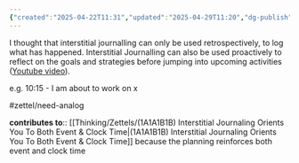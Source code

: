 ```yaml
---
{"created":"2025-04-22T11:31","updated":"2025-04-29T11:20","dg-publish":true,"dg-path":"Zettels/(1A1A1B1A) Interstitial Journalling Can Be Used To Proactively Plan For Upcoming Activities.md","permalink":"/zettels/1-a1-a1-b1-a-interstitial-journalling-can-be-used-to-proactively-plan-for-upcoming-activities/","dgPassFrontmatter":true,"noteIcon":"1"}
---
```


I thought that interstitial journalling can only be used retrospectively, to log what has happened. Interstitial Journalling can also be used proactively to reflect on the goals and strategies before jumping into upcoming activities ([Youtube video](https://youtu.be/ssonVHpQOUA?si=iO4kKqS2jsI8l-Mh)). 

e.g. 10:15 - I am about to work on x

#zettel/need-analog 

**contributes to**:: [[Thinking/Zettels/(1A1A1B1B) Interstitial Journaling Orients You To Both Event & Clock Time\|(1A1A1B1B) Interstitial Journaling Orients You To Both Event & Clock Time]]
because the planning reinforces both event and clock time 